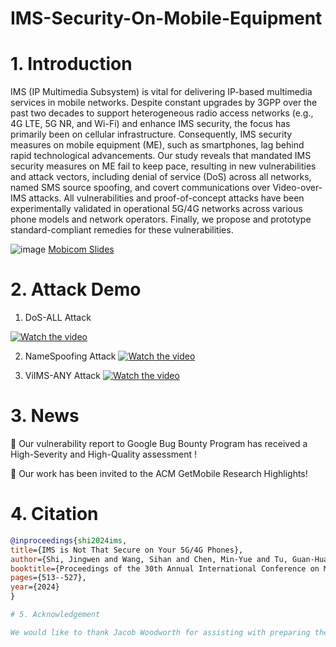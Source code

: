 # IMS-Security-On-Mobile-Equipment

# 1. Introduction

IMS (IP Multimedia Subsystem) is vital for delivering IP-based multimedia services in mobile networks. Despite constant upgrades by 3GPP over the past two decades to support heterogeneous radio access networks (e.g., 4G LTE, 5G NR, and Wi-Fi) and enhance IMS security, the focus has primarily been on cellular infrastructure. Consequently, IMS security measures on mobile equipment (ME), such as smartphones, lag behind rapid technological advancements. Our study reveals that mandated IMS security measures on ME fail to keep pace, resulting in new vulnerabilities and attack vectors, including denial of service (DoS) across all networks, named SMS source spoofing, and covert communications over Video-over-IMS attacks. All vulnerabilities and proof-of-concept attacks have been experimentally validated in operational 5G/4G networks across various phone models and network operators. Finally, we propose and prototype standard-compliant remedies for these vulnerabilities.

![image](https://github.com/user-attachments/assets/84c480ba-841b-4721-a1a8-a3c8a311e4d8)
[Mobicom Slides](https://github.com/user-attachments/files/18569379/Mobicom-Slide.pdf)

# 2. Attack Demo

1. DoS-ALL Attack

[![Watch the video](https://img.youtube.com/vi/gHYOnps2qCI/maxresdefault.jpg)](https://youtu.be/gHYOnps2qCI)

2. NameSpoofing Attack
[![Watch the video](https://img.youtube.com/vi/jpsnLKp0S5Q/maxresdefault.jpg)](https://youtu.be/jpsnLKp0S5Q)

3. ViIMS-ANY Attack
[![Watch the video](https://img.youtube.com/vi/oYYxHHrFMqE/maxresdefault.jpg)](https://youtu.be/oYYxHHrFMqE)

# 3. News

🎉 Our vulnerability report to Google Bug Bounty Program has received a High-Severity and High-Quality assessment !

🎉 Our work has been invited to the ACM GetMobile Research Highlights!

# 4. Citation

```bibtex
@inproceedings{shi2024ims,
title={IMS is Not That Secure on Your 5G/4G Phones},
author={Shi, Jingwen and Wang, Sihan and Chen, Min-Yue and Tu, Guan-Hua and Xie, Tian and Chen, Man-Hsin and Hu, Yiwen and Li, Chi-Yu and Peng, Chunyi},
booktitle={Proceedings of the 30th Annual International Conference on Mobile Computing and Networking},
pages={513--527},
year={2024}
}		

# 5. Acknowledgement

We would like to thank Jacob Woodworth for assisting with preparing the Google bug bounty report and building this website. Our gratitude also goes to Shaan Shekhar for collecting IMS IP data from Purdue and Chia-Ming Tung for validating the DoS attack over Wi-Fi from Taiwan. Your contributions were invaluable to this work.

